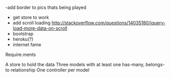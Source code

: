 <!-- 1. spotify docs/
1.5 find that api in js stuff
2. create html page(play button) + js file(jquery calls?? api shiz..)
3.  getting a call to work ()
4.click again for pause
5. link up instagram api
6. css work
  had all the images be the same size

what url do we want
how are we going to genereate search term to plug into spotify
somewhere set image id to this .something
1000. mvp on click photo from photo wall on page from library that we have that has description in alt tag, search that alt tag in spotify api, palyback give back first song

10000. MVP v2 -> click photo generated by instagram*flickr api, looks at the hashtag on that ,searches spotify api w/ that hashtag word, plays first search result with that word in it
- add MVC
-pause
-->


-add border to pics thats being played
- get store to work
- add scroll loading http://stackoverflow.com/questions/14035180/jquery-load-more-data-on-scroll
- bootstrap
- heroku(?)
- internet fame

Require.ments
<!-- At least one API call
An adapter function to make the API call and parse the data
-->
A store to hold the data
Three models with at least one has-many, belongs-to relationship
One controller per model
